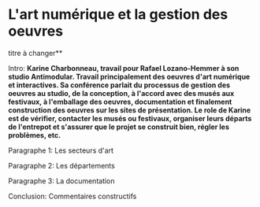 # L'art numérique et la gestion des oeuvres

titre à changer**

Intro: **Karine Charbonneau, travail pour Rafael Lozano-Hemmer à son studio Antimodular. Travail principalement des oeuvres d'art numérique et interactives. Sa conférence parlait du processus de gestion des oeuvres au studio, de la conception, à l'accord avec des musés aux festivaux, à l'emballage des oeuvres, documentation et finalement construction des oeuvres sur les sites de présentation. Le role de Karine est de vérifier, contacter les musés ou festivaux, organiser leurs départs de l'entrepot et s'assurer que le projet se construit bien, régler les problèmes, etc.**

Paragraphe 1: Les secteurs d'art

Paragraphe 2: Les départements

Paragraphe 3: La documentation

Conclusion: Commentaires constructifs 
